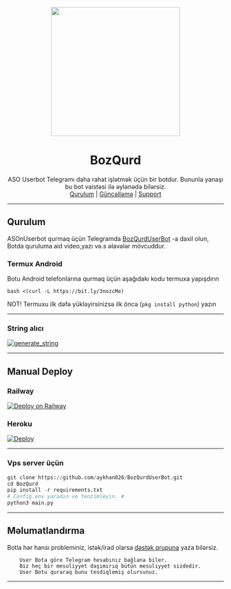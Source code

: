 <div align="center">
  <img src="https://te.legra.ph/file/3b9a36545162ad6438e08.jpg" width="300" height="300">
  <h1>BozQurd</h1>
</div>
<p align="center">
    ASO Userbot Telegramı daha rahat işlətmək üçün bir botdur.
    Bununla yanaşı bu bot vaistəsi ilə əylənədə bilərsiz.
    <br>
        <a href="https://t.me/ASOQurulum">Qurulum</a> |
        <a href="https://t.me/ASOUserBott">Güncəlləmə</a> |
        <a href="https://t.me/ASOSup">Support</a>
    <br>
</p>

----

## Qurulum
ASOnUserbot qurmaq üçün Telegramda [BozQurdUserBot](t.me/BozQurdUserBot) -a daxil olun, Botda quruluma aid video,yazı və.s əlavələr mövcuddur.

### Termux Android
Botu Android telefonlarına qurmaq üçün aşağıdakı kodu termuxa yapışdırın

 ```bash <(curl -L https://bit.ly/3nozcMe)```

NOT! Termuxu ilk dəfə yükləyirsinizsə ilk öncə (```pkg install python```) yazın
__________________________________________________
### String alıcı
<a href="https://repl.it/@xBabas/tguserbot#main.py"><img src="https://img.shields.io/badge/run-string__session.py-blue?style=for-the-badge&logo=repl.it" alt="generate_string" /></a>
__________________________________________________
## Manual Deploy
### Railway
[![Deploy on Railway](https://railway.app/button.svg)](https://railway.app/new/template?template=https%3A%2F%2Fgithub.com%2Faykhan026%2Fbozqurd&plugins=postgresql&envs=ANTI_SPAMBOT%2CANTI_SPAMBOT_SHOUT%2CAPI_HASH%2CAPI_KEY%2CAVTO_PP%2CAVTO_QATILMA%2CBIO_PREFIX%2CBOT_TOKEN%2CBOT_USERNAME%2CBOTLOG%2CBOTLOG_CHATID%2CCHROME_DRIVER%2CCLEAN_WELCOME%2CCONSOLE_LOGGER_VERBOSE%2CCOUNTRY%2CDEFAULT_BIO%2CG_DRIVE_AUTH_TOKEN_DATA%2CG_DRIVE_CLIENT_ID%2CG_DRIVE_CLIENT_SECRET%2CGENIUS%2CGOOGLE_CHROME_BIN%2CLANGUAGE%2CLASTFM_API%2CLASTFM_PASSWORD%2CLASTFM_SECRET%2CLASTFM_USERNAME%2CLOGSPAMMER%2CLYDIA_API_KEY%2COCR_SPACE_API_KEY%2COPEN_WEATHER_MAP_APPID%2CPAKET_ISMI%2CPLUGIN_CHANNEL_ID%2CPM_AUTO_BAN%2CPM_AUTO_BAN_LIMIT%2CQALERIYA_VAXT%2CREM_BG_API_KEY%2CSPOTIFY_DC%2CSPOTIFY_KEY%2CSTRING_SESSION%2CTMP_DOWNLOAD_DIRECTORY%2CTZ%2TZ_NUMBER%2CUPSTREAM_REPO_URL%2CWARN_LIMIT%2CWARN_MODE%2CWEATHER_DEFCITY%2CYOUTUBE_API_KEY)
### Heroku
[![Deploy](https://www.herokucdn.com/deploy/button.svg)](https://heroku.com/deploy?template=https://github.com/tankapf/BozQurdUserBot)
__________________________________________________
### Vps server üçün
```python
git clone https://github.com/aykhan026/BozQurdUserBot.git
cd BozQurd
pip install -r requirements.txt
# Config.env yaradın ve tenzimleyin. #
python3 main.py
```
__________________________________________________
## Məlumatlandırma
Botla hər hansı probleminiz, istək/irad olarsa [dəstək qrupuna](https://t.me/ASOSup) yaza bilərsiz.

```
    User Bota göre Telegram hesabınız bağlana biler.
    Biz heç bir mesuliyyet daşımırıq bütün mesuliyyet sizdedir.
    User Botu quraraq bunu tesdiqlemiş olursunuz.
```
__________________________________________________
